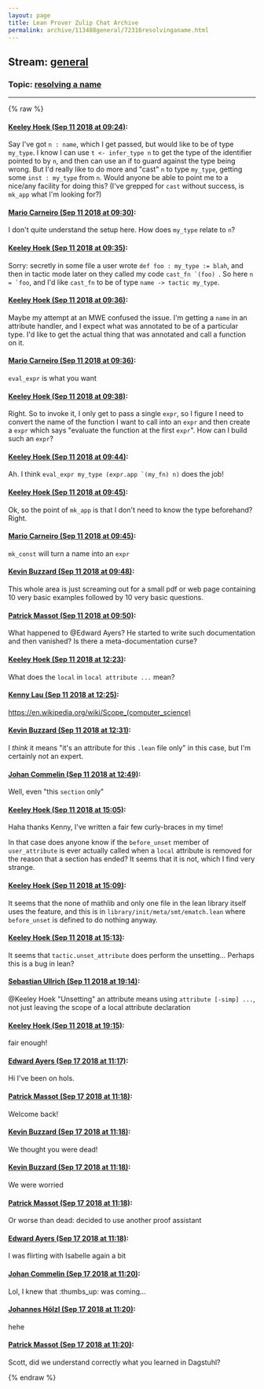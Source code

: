 ```yaml
---
layout: page
title: Lean Prover Zulip Chat Archive 
permalink: archive/113488general/72316resolvinganame.html
---
```


## Stream: [general](index.html)
### Topic: [resolving a name](72316resolvinganame.html)

---


{% raw %}
#### [ Keeley Hoek (Sep 11 2018 at 09:24)](https://leanprover.zulipchat.com/#narrow/stream/113488-general/topic/resolving%20a%20name/near/133714444):
<p>Say I've got <code>n : name</code>, which I get passed, but would like to be of type <code>my_type</code>.  I know I can use <code>t &lt;- infer_type n</code> to get the type of the identifier pointed to by <code>n</code>, and then can use an if to guard against the type being wrong. But I'd really like to do more and "cast" <code>n</code> to type <code>my_type</code>, getting some <code>inst : my_type</code> from <code>n</code>.  Would anyone be able to point me to a nice/any facility for doing this? (I've grepped for <code>cast</code> without success, is <code>mk_app</code> what I'm looking for?)</p>

#### [ Mario Carneiro (Sep 11 2018 at 09:30)](https://leanprover.zulipchat.com/#narrow/stream/113488-general/topic/resolving%20a%20name/near/133714683):
<p>I don't quite understand the setup here. How does <code>my_type</code> relate to <code>n</code>?</p>

#### [ Keeley Hoek (Sep 11 2018 at 09:35)](https://leanprover.zulipchat.com/#narrow/stream/113488-general/topic/resolving%20a%20name/near/133714858):
<p>Sorry: secretly in some file a user wrote <code>def foo : my_type := blah</code>, and then in tactic mode later on they called my code <code>cast_fn `(foo) </code>. So here <code>n = `foo</code>, and I'd like <code>cast_fn</code> to be of type <code>name -&gt; tactic my_type</code>.</p>

#### [ Keeley Hoek (Sep 11 2018 at 09:36)](https://leanprover.zulipchat.com/#narrow/stream/113488-general/topic/resolving%20a%20name/near/133714912):
<p>Maybe my attempt at an MWE confused the issue. I'm getting a <code>name</code> in an attribute handler, and I expect what was annotated to be of a particular type. I'd like to get the actual thing that was annotated and call a function on it.</p>

#### [ Mario Carneiro (Sep 11 2018 at 09:36)](https://leanprover.zulipchat.com/#narrow/stream/113488-general/topic/resolving%20a%20name/near/133714916):
<p><code>eval_expr</code> is what you want</p>

#### [ Keeley Hoek (Sep 11 2018 at 09:38)](https://leanprover.zulipchat.com/#narrow/stream/113488-general/topic/resolving%20a%20name/near/133714953):
<p>Right. So to invoke it, I only get to pass a single <code>expr</code>, so I figure I need to convert the name of the function I want to call into an <code>expr</code> and then create a <code>expr</code> which says "evaluate the function at the first <code>expr</code>". How can I build such an <code>expr</code>?</p>

#### [ Keeley Hoek (Sep 11 2018 at 09:44)](https://leanprover.zulipchat.com/#narrow/stream/113488-general/topic/resolving%20a%20name/near/133715275):
<p>Ah. I think <code>eval_expr my_type (expr.app `(my_fn) n)</code> does the job!</p>

#### [ Keeley Hoek (Sep 11 2018 at 09:45)](https://leanprover.zulipchat.com/#narrow/stream/113488-general/topic/resolving%20a%20name/near/133715292):
<p>Ok, so the point of <code>mk_app</code> is that I don't need to know the type beforehand? Right.</p>

#### [ Mario Carneiro (Sep 11 2018 at 09:45)](https://leanprover.zulipchat.com/#narrow/stream/113488-general/topic/resolving%20a%20name/near/133715294):
<p><code>mk_const</code> will turn a name into an <code>expr</code></p>

#### [ Kevin Buzzard (Sep 11 2018 at 09:48)](https://leanprover.zulipchat.com/#narrow/stream/113488-general/topic/resolving%20a%20name/near/133715409):
<p>This whole area is just screaming out for a small pdf or web page containing 10 very basic examples followed by 10 very basic questions.</p>

#### [ Patrick Massot (Sep 11 2018 at 09:50)](https://leanprover.zulipchat.com/#narrow/stream/113488-general/topic/resolving%20a%20name/near/133715483):
<p>What happened to <span class="user-mention" data-user-id="121918">@Edward Ayers</span>? He started to write such documentation and then vanished? Is there a meta-documentation curse?</p>

#### [ Keeley Hoek (Sep 11 2018 at 12:23)](https://leanprover.zulipchat.com/#narrow/stream/113488-general/topic/resolving%20a%20name/near/133722360):
<p>What does the <code>local</code> in <code>local attribute ...</code> mean?</p>

#### [ Kenny Lau (Sep 11 2018 at 12:25)](https://leanprover.zulipchat.com/#narrow/stream/113488-general/topic/resolving%20a%20name/near/133722435):
<p><a href="https://en.wikipedia.org/wiki/Scope_(computer_science)" target="_blank" title="https://en.wikipedia.org/wiki/Scope_(computer_science)">https://en.wikipedia.org/wiki/Scope_(computer_science)</a></p>

#### [ Kevin Buzzard (Sep 11 2018 at 12:31)](https://leanprover.zulipchat.com/#narrow/stream/113488-general/topic/resolving%20a%20name/near/133722660):
<p>I <em>think</em> it means "it's an attribute for this <code>.lean</code> file only" in this case, but I'm certainly not an expert.</p>

#### [ Johan Commelin (Sep 11 2018 at 12:49)](https://leanprover.zulipchat.com/#narrow/stream/113488-general/topic/resolving%20a%20name/near/133723327):
<p>Well, even "this <code>section</code> only"</p>

#### [ Keeley Hoek (Sep 11 2018 at 15:05)](https://leanprover.zulipchat.com/#narrow/stream/113488-general/topic/resolving%20a%20name/near/133730395):
<p>Haha thanks Kenny, I've written a fair few curly-braces in my time!</p>
<p>In that case does anyone know if the <code>before_unset</code> member of <code>user_attribute</code> is ever actually called when a <code>local</code> attribute is removed for the reason that a section has ended? It seems that it is not, which I find very strange.</p>

#### [ Keeley Hoek (Sep 11 2018 at 15:09)](https://leanprover.zulipchat.com/#narrow/stream/113488-general/topic/resolving%20a%20name/near/133730604):
<p>It seems that the none of mathlib and only one file in the lean library itself uses the feature, and this is in <code>library/init/meta/smt/ematch.lean</code> where <code>before_unset</code> is defined to do nothing anyway.</p>

#### [ Keeley Hoek (Sep 11 2018 at 15:13)](https://leanprover.zulipchat.com/#narrow/stream/113488-general/topic/resolving%20a%20name/near/133730914):
<p>It seems that <code>tactic.unset_attribute</code> does perform the unsetting... Perhaps this is a bug in lean?</p>

#### [ Sebastian Ullrich (Sep 11 2018 at 19:14)](https://leanprover.zulipchat.com/#narrow/stream/113488-general/topic/resolving%20a%20name/near/133746407):
<p><span class="user-mention" data-user-id="110111">@Keeley Hoek</span> "Unsetting" an attribute means using <code>attribute [-simp] ...</code>, not just leaving the scope of a local attribute declaration</p>

#### [ Keeley Hoek (Sep 11 2018 at 19:15)](https://leanprover.zulipchat.com/#narrow/stream/113488-general/topic/resolving%20a%20name/near/133746476):
<p>fair enough!</p>

#### [ Edward Ayers (Sep 17 2018 at 11:17)](https://leanprover.zulipchat.com/#narrow/stream/113488-general/topic/resolving%20a%20name/near/134089643):
<p>Hi I've been on hols.</p>

#### [ Patrick Massot (Sep 17 2018 at 11:18)](https://leanprover.zulipchat.com/#narrow/stream/113488-general/topic/resolving%20a%20name/near/134089683):
<p>Welcome back!</p>

#### [ Kevin Buzzard (Sep 17 2018 at 11:18)](https://leanprover.zulipchat.com/#narrow/stream/113488-general/topic/resolving%20a%20name/near/134089684):
<p>We thought you were dead!</p>

#### [ Kevin Buzzard (Sep 17 2018 at 11:18)](https://leanprover.zulipchat.com/#narrow/stream/113488-general/topic/resolving%20a%20name/near/134089686):
<p>We were worried</p>

#### [ Patrick Massot (Sep 17 2018 at 11:18)](https://leanprover.zulipchat.com/#narrow/stream/113488-general/topic/resolving%20a%20name/near/134089692):
<p>Or worse than dead: decided to use another proof assistant</p>

#### [ Edward Ayers (Sep 17 2018 at 11:18)](https://leanprover.zulipchat.com/#narrow/stream/113488-general/topic/resolving%20a%20name/near/134089697):
<p>I was flirting with Isabelle again a bit</p>

#### [ Johan Commelin (Sep 17 2018 at 11:20)](https://leanprover.zulipchat.com/#narrow/stream/113488-general/topic/resolving%20a%20name/near/134089761):
<p>Lol, I knew that <span class="emoji emoji-1f44d" title="thumbs up">:thumbs_up:</span> was coming...</p>

#### [ Johannes Hölzl (Sep 17 2018 at 11:20)](https://leanprover.zulipchat.com/#narrow/stream/113488-general/topic/resolving%20a%20name/near/134089764):
<p>hehe</p>

#### [ Patrick Massot (Sep 17 2018 at 11:20)](https://leanprover.zulipchat.com/#narrow/stream/113488-general/topic/resolving%20a%20name/near/134089767):
<p>Scott, did we understand correctly what you learned in Dagstuhl?</p>


{% endraw %}
